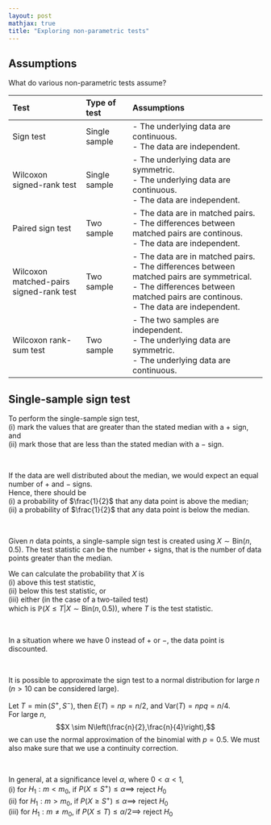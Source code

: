 ```yaml
---
layout: post
mathjax: true
title: "Exploring non-parametric tests"
---
```



## Assumptions
What do various non-parametric tests assume?

| Test                                        | Type of test  | Assumptions                                                                                                                                                                           |
| :------------------------------------------ | :------------ | :------------------------------------------------------------------------------------------------------------------------------------------------------------------------------------ |
| Sign test                                   | Single sample | - The underlying data are continuous.<br>- The data are independent.                                                                                                                  |
| Wilcoxon signed-rank test                   | Single sample | - The underlying data are symmetric.<br>- The underlying data are continuous.<br>- The data are independent.                                                                          |
| Paired sign test                            | Two sample    | - The data are in matched pairs.<br>- The differences between matched pairs are continous.<br>- The data are independent.                                                             | <!--more-->
| Wilcoxon matched-pairs <br>signed-rank test | Two sample    | - The data are in matched pairs.<br>- The differences between matched pairs are symmetrical.<br>- The differences between matched pairs are continous.<br>- The data are independent. |
| Wilcoxon rank-sum test                      | Two sample    | - The two samples are independent.<br>- The underlying data are symmetric.<br>- The underlying data are continuous.                                                                   |

## Single-sample sign test

To perform the single-sample sign test, <br>
(i) mark the values that are greater than the stated median with a $+$ sign, and <br>
(ii) mark those that are less than the stated median with a $-$ sign.

<br>

If the data are well distributed about the median, we would expect an equal number of $+$ and $-$ signs. <br>
Hence, there should be <br>
(i) a probability of $\frac{1}{2}$ that any data point is above the median; <br>
(ii) a probability of $\frac{1}{2}$ that any data point is below the median.

<br>

Given $n$ data points, a single-sample sign test is created using $X \sim \mathrm{Bin}(n, 0.5)$. The test statistic can be the number $+$ signs, that is the number of data points greater than the median.
  
We can calculate the probability that $X$ is <br>
(i) above this test statistic, <br>
(ii) below this test statistic, or <br>
(iii) either (in the case of a two-tailed test) <br>
which is $\mathbb{P}(X \le T | X \sim \mathrm{Bin}(n,0.5))$, where $T$ is the test statistic. 

<br>

In a situation where we have $0$ instead of $+$ or $-$, the data point is discounted.

<br>

It is possible to approximate the sign test to a normal distribution for large $n$ ($n > 10$ can be considered large).
  
Let $T = \min(S^+, S^-)$, then $E(T) = np = n/2$, and $\mathrm{Var}(T) = npq = n/4.$ <br>
For large $n$, $$X \sim N\left(\frac{n}{2},\frac{n}{4}\right),$$we can use the normal approximation of the binomial with $p = 0.5$. We must also make sure that we use a continuity correction. 

<br>

In general, at a significance level $\alpha$, where $0< \alpha < 1$, <br>
(i) for $H_1: m < m_0$, if $P(X \le S^+) \le \alpha \implies$  reject $H_0$ <br>
(ii) for $H_1: m > m_0$, if $P(X \ge S^+) \le \alpha \implies$  reject $H_0$ <br>
(iii) for $H_1: m \neq m_0$, if $P(X \le T) \le \alpha/2 \implies$  reject $H_0$ <br>




